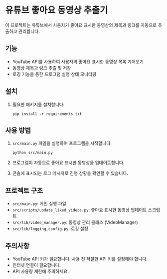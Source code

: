 # 유튜브 좋아요 동영상 추출기

이 프로젝트는 유튜브에서 사용자가 좋아요 표시한 동영상의 제목과 링크를 자동으로 추출하고 관리합니다.

## 기능

- YouTube API를 사용하여 사용자의 좋아요 표시한 동영상 목록 가져오기
- 동영상 제목과 링크 추출 및 저장
- 로깅 기능을 통한 프로그램 실행 상태 모니터링

## 설치

1. 필요한 패키지를 설치합니다:
   ```
   pip install -r requirements.txt
   ```

## 사용 방법

1. `src/main.py` 파일을 실행하여 프로그램을 시작합니다:

   ```
   python src/main.py
   ```

2. 프로그램이 자동으로 좋아요 표시한 동영상을 업데이트합니다.
3. 콘솔에 표시되는 로그 메시지로 진행 상황을 확인할 수 있습니다.

## 프로젝트 구조

- `src/main.py`: 메인 실행 파일
- `src/scripts/update_liked_videos.py`: 좋아요 표시한 동영상 업데이트 스크립트
- `src/lib/video_manager.py`: 동영상 관리 클래스 (VideoManager)
- `src/lib/logging_config.py`: 로깅 설정

## 주의사항

- YouTube API 키가 필요합니다. 사용 전 적절한 API 키를 설정해야 합니다.
- 인터넷 연결이 필요합니다.
- API 사용량 제한에 주의하세요.
